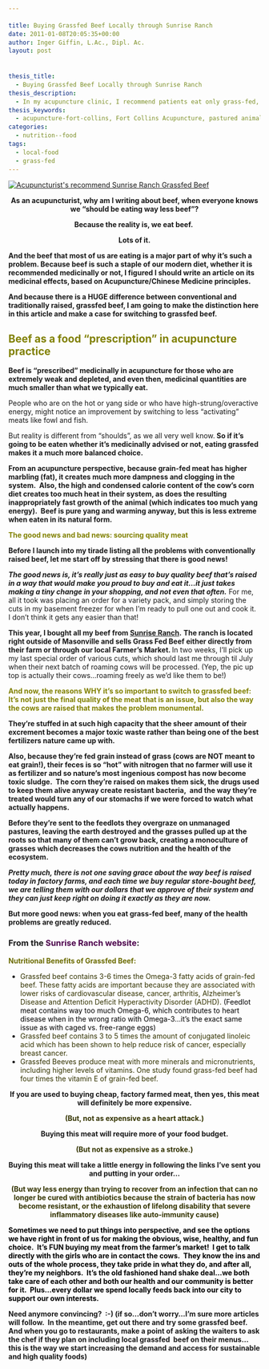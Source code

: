 ```yaml
---

title: Buying Grassfed Beef Locally through Sunrise Ranch
date: 2011-01-08T20:05:35+00:00
author: Inger Giffin, L.Ac., Dipl. Ac.
layout: post


thesis_title:
  - Buying Grassfed Beef Locally through Sunrise Ranch
thesis_description:
  - In my acupuncture clinic, I recommend patients eat only grass-fed, sustainable meats, to avoid the physical and environmental problems of CAFO meats.
thesis_keywords:
  - acupuncture-fort-collins, Fort Collins Acupuncture, pastured animals, grass-fed
categories:
  - nutrition--food
tags:
  - local-food
  - grass-fed
---
```

<p style="text-align: center;">
  <p>
    <a href="/assets/images/wp-content/uploads/2011/01/Sunrise-Ranch.jpg"><img class=" wp-image-980" title="Sunrise Ranch Grassfed Beef" src="/assets/images/wp-content/uploads/2011/01/Sunrise-Ranch-150x114.jpg" alt="Acupuncturist's recommend Sunrise Ranch Grassfed Beef" width="230" height="175" srcset="/assets/images/wp-content/uploads/2011/01/Sunrise-Ranch-150x114.jpg 150w, /assets/images/wp-content/uploads/2011/01/Sunrise-Ranch.jpg 300w" sizes="(max-width: 230px) 100vw, 230px" /></a>
  </p>
  
  <p style="text-align: center;">
    <strong>As an acupuncturist, why am I writing about beef, when everyone knows we &#8220;should be eating way less beef&#8221;? </strong>
  </p>
  
  <p style="text-align: center;">
    <strong>Because the reality is, we eat beef.  </strong>
  </p>
  
  <p style="text-align: center;">
    <strong>Lots of it. </strong>
  </p>
  
  <p>
    <strong>And the beef that most of us are eating is a major part of why it&#8217;s such a problem. </strong><strong>Because beef is such a staple of our modern diet, whether it is recommended </strong><strong>medicinally </strong><strong>or not, I figured I should write an article on its medicinal effects, based on Acupuncture/Chinese Medicine principles.  </strong>
  </p>
  
  <p>
    <strong>And because there is a HUGE difference between conventional and traditionally raised, grassfed beef, I am going to make the distinction here in this article and make a case for switching to grassfed beef. </strong>
  </p>
  
  <h2>
    <strong><span style="color: #808000;">Beef as a food &#8220;prescription&#8221; in acupuncture practice</span><br /> </strong>
  </h2>
  
  <p>
    <strong>Beef is &#8220;prescribed&#8221; medicinally in acupuncture for those who are extremely weak and depleted, and even then, medicinal quantities are much smaller than what we typically eat. </strong>
  </p>
  
  <p>
    People who are on the hot or yang side or who have high-strung/overactive energy, might notice an improvement by switching to less &#8220;activating&#8221; meats like fowl and fish.
  </p>
  
  <p>
    But reality is different from &#8220;shoulds&#8221;, as we all very well know.<strong> So if it&#8217;s going to be eaten whether it&#8217;s medicinally advised or not, eating grassfed makes it a much more balanced choice. </strong>
  </p>
  
  <p>
    <strong>From an acupuncture perspective, because grain-fed meat has higher marbling (fat), it creates much more dampness and clogging in the system.  Also, the high and condensed calorie content of the cow&#8217;s corn diet creates too much heat in their system, as does the resulting inappropriately fast growth of the animal (which indicates too much yang energy).  Beef is pure yang and warming anyway, but this is less extreme when eaten in its natural form. </strong>
  </p>
  
  <p>
    <span style="color: #808000;"><strong>The good news and bad news: sourcing quality meat</strong></span>
  </p>
  
  <p>
    <strong>Before I launch into my tirade listing all the problems with conventionally raised beef, let me start off by stressing that there is good news! </strong>
  </p>
  
  <p>
    <em><strong>The good news is, it&#8217;s really just as easy to buy quality beef that&#8217;s raised in a way that would make you proud to buy and eat it&#8230;it just takes making a tiny change in your shopping, and not even that often.</strong> </em>For me, all it took was placing an order for a variety pack, and simply storing the cuts in my basement freezer for when I&#8217;m ready to pull one out and cook it.  I don&#8217;t think it gets any easier than that!
  </p>
  
  <p>
    <strong>This year, I bought all my beef from <a href="http://r20.rs6.net/tn.jsp?llr=lem6kddab&et=1104078084179&s=0&e=001VPMzYI6b7ar9WEyjKRWHHQkuqK4wiGZ2Oehm8X2oxTFy17klLxhgSMT_QXjJFDpr9HrAAmLKgYvEMM1Y6D5ZbUCb0Nkuw8su-2vCFBjMl49YAViKqh9vOBj7_c5F_tvQ" target="_blank" rel="noopener">Sunrise Ranch</a>.</strong> <strong>The ranch is located right outside of Masonville and sells Grass Fed Beef either directly from their farm or through our local Farmer&#8217;s Market. </strong> In two weeks, I&#8217;ll pick up my last special order of various cuts, which should last me through til July when their next batch of roaming cows will be processed. (Yep, the pic up top is actually their cows&#8230;roaming freely as we&#8217;d like them to be!)
  </p>
  
  <p>
    <strong><span style="color: #808000;">And now, the reasons WHY it&#8217;s so important to switch to grassfed beef: It&#8217;s not just the final quality of the meat that is an issue, but also the way the cows are raised that makes the problem monumental. </span> </strong>
  </p>
  
  <p>
    <strong>They&#8217;re stuffed in at such high capacity that the sheer amount of their excrement becomes a major toxic waste rather than being one of the best fertilizers nature came up with.  </strong>
  </p>
  
  <p>
    <strong>Also, because they&#8217;re fed grain instead of grass (cows are NOT meant to eat grain!), their feces is so &#8220;hot&#8221; with nitrogen that no farmer will use it as fertilizer and so nature&#8217;s most ingenious compost has now become toxic sludge.  The corn they&#8217;re raised on makes them sick, the drugs used to keep them alive anyway create resistant bacteria,  and the way they&#8217;re treated would turn any of our stomachs if we were forced to watch what actually happens.  </strong>
  </p>
  
  <p>
    <strong>Before they&#8217;re sent to the feedlots they overgraze on unmanaged pastures, leaving the earth destroyed and the grasses pulled up at the roots so that many of them can&#8217;t grow back, creating a monoculture of grasses which decreases the cows nutrition and the health of the ecosystem.  </strong>
  </p>
  
  <p>
    <strong><em>Pretty much, there is not one saving grace about the way beef is raised today in factory farms, and each time we buy regular store-bought beef, we are telling them with our dollars that we approve of their system and they can just keep right on doing it exactly as they are now.</em></strong>
  </p>
  
  <p>
    <strong>But more good news: when you eat grass-fed beef, many of the health problems are greatly reduced. </strong>
  </p>
  
  <h3>
    From the <span style="color: #4c004c;">Sunrise Ranch website</span>:
  </h3>
  
  <p>
    <span style="color: #6b6b00;"><strong>Nutritional Benefits of Grassfed Beef:</strong></span>
  </p>
  
  <ul>
    <li>
      <span style="color: #333300;">Grassfed beef contains 3-6 times the Omega-3 fatty acids of grain-fed beef. These fatty acids are important because they are associated with lower risks of cardiovascular disease, cancer, arthritis, Alzheimer&#8217;s Disease and Attention Deficit Hyperactivity Disorder (ADHD).<span style="color: #000000;"> (Feedlot meat contains way too much Omega-6, which contributes to heart disease when in the wrong ratio with Omega-3&#8230;it&#8217;s the exact same issue as with caged vs. free-range eggs)</span></span>
    </li>
    <li>
      <span style="color: #333300;">Grassfed beef contains 3 to 5 times the amount of conjugated linoleic acid which has been shown to help reduce risk of cancer, especially breast cancer.</span>
    </li>
    <li>
      <span style="color: #333300;">Grassfed Beeves produce meat with more minerals and micronutrients, including higher levels of vitamins. One study found grass-fed beef had four times the vitamin E of grain-fed beef.</span>
    </li>
  </ul>
  
  <p style="text-align: center;">
    <strong>If you are used to buying cheap, factory farmed meat, then yes, this meat will definitely be more expensive. </strong>
  </p>
  
  <p style="text-align: center;">
    <span style="color: #333300;"><strong>(But, not as expensive as a heart attack.)</strong></span>
  </p>
  
  <p style="text-align: center;">
    <strong>Buying this meat will require more of your food budget.</strong>
  </p>
  
  <p style="text-align: center;">
    <span style="color: #333300;"><strong>(But not as expensive as a stroke.)</strong></span>
  </p>
  
  <p style="text-align: center;">
    <strong>Buying this meat will take a little energy in following the links I&#8217;ve sent you and putting in your order&#8230;</strong>
  </p>
  
  <p style="text-align: center;">
    <strong><span style="color: #333300;">(But way less energy than trying to recover from an infection that can no longer be cured with antibiotics because the strain of bacteria has now become resistant, or the exhaustion of lifelong disability that severe inflammatory diseases like auto-immunity cause)</span></strong>
  </p>
  
  <p style="text-align: left;">
    <strong><span style="color: #333300;"><span style="color: #000000;">Sometimes we need to put things into perspective, and see the options we have right in front of us for making the obvious, wise, healthy, and fun choice.  It&#8217;s FUN buying my meat from the farmer&#8217;s market!  I get to talk directly with the girls who are in contact the cows.  They know the ins and outs of the whole process, they take pride in what they do, and after all, they&#8217;re my neighbors.  It&#8217;s the old fashioned hand shake deal&#8230;we both take care of each other and both our health and our community is better for it.  Plus&#8230;every dollar we spend locally feeds back into our city to support our own interests.</span></span></strong>
  </p>
  
  <p style="text-align: left;">
    <strong>Need anymore convincing?  :-) (if so&#8230;don&#8217;t worry&#8230;I&#8217;m sure more articles will follow.  In the meantime, get out there and try some grassfed beef.  And when you go to restaurants, make a point of asking the waiters to ask the chef if they plan on including </strong><strong>local </strong><strong>grassfed  beef on their menus&#8230;this is the way we start increasing the demand and access for sustainable and high quality foods)<br /> </strong>
  </p>
